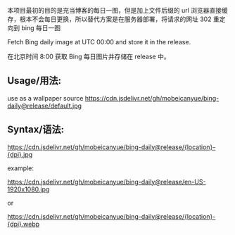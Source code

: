 本项目最初的目的是充当博客的每日一图，但是加上文件后缀的 url 浏览器直接缓存，根本不会每日更换，所以替代方案是在服务器部署，将请求的网址 302 重定向到 bing 每日一图


Fetch Bing daily image at UTC 00:00 and store it in the release.

在北京时间 8:00 获取 Bing 每日图片并存储在 release 中。

## Usage/用法:
use as a wallpaper source
https://cdn.jsdelivr.net/gh/mobeicanyue/bing-daily@release/default.jpg


## Syntax/语法:
https://cdn.jsdelivr.net/gh/mobeicanyue/bing-daily@release/{location}-{dpi}.jpg

example:

https://cdn.jsdelivr.net/gh/mobeicanyue/bing-daily@release/en-US-1920x1080.jpg

or

https://cdn.jsdelivr.net/gh/mobeicanyue/bing-daily@release/{location}-{dpi}.webp
